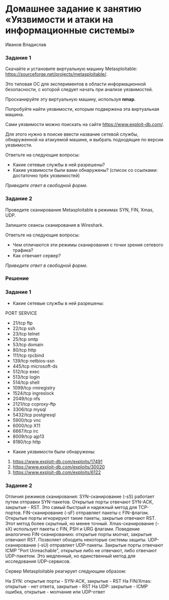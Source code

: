 # Домашнее задание к занятию «Уязвимости и атаки на информационные системы»
Иванов Владислав

### Задание 1

Скачайте и установите виртуальную машину Metasploitable: https://sourceforge.net/projects/metasploitable/.

Это типовая ОС для экспериментов в области информационной безопасности, с которой следует начать при анализе уязвимостей.

Просканируйте эту виртуальную машину, используя **nmap**.

Попробуйте найти уязвимости, которым подвержена эта виртуальная машина.

Сами уязвимости можно поискать на сайте https://www.exploit-db.com/.

Для этого нужно в поиске ввести название сетевой службы, обнаруженной на атакуемой машине, и выбрать подходящие по версии уязвимости.

Ответьте на следующие вопросы:

- Какие сетевые службы в ней разрешены?
- Какие уязвимости были вами обнаружены? (список со ссылками: достаточно трёх уязвимостей)
  
*Приведите ответ в свободной форме.*  

### Задание 2

Проведите сканирование Metasploitable в режимах SYN, FIN, Xmas, UDP.

Запишите сеансы сканирования в Wireshark.

Ответьте на следующие вопросы:

- Чем отличаются эти режимы сканирования с точки зрения сетевого трафика?
- Как отвечает сервер?

*Приведите ответ в свободной форме.*


### Решение


### Задание 1

- Какие сетевые службы в ней разрешены:

PORT SERVICE

* 21/tcp ftp
* 22/tcp ssh
* 23/tcp telnet
* 25/tcp smtp
* 53/tcp domain
* 80/tcp http
* 111/tcp rpcbind
* 139/tcp netbios-ssn
* 445/tcp microsoft-ds
* 512/tcp exec
* 513/tcp login
* 514/tcp shell
* 1099/tcp rmiregistry
* 1524/tcp ingreslock
* 2049/tcp nfs
* 2121/tcp ccproxy-ftp
* 3306/tcp mysql
* 5432/tcp postgresql
* 5900/tcp vnc
* 6000/tcp X11
* 6667/tcp irc
* 8009/tcp ajp13
* 8180/tcp http

- Какие уязвимости были обнаружены:
1) https://www.exploit-db.com/exploits/17491
2) https://www.exploit-db.com/exploits/30020
3) https://www.exploit-db.com/exploits/6122


### Задание 2

Отличия режимов сканирования:
SYN-сканирование (-sS) работает путем отправки SYN-пакетов. Открытые порты отвечают SYN-ACK, закрытые - RST. Это самый быстрый и надежный метод для TCP-портов.
FIN-сканирование (-sF) отправляет пакеты с FIN-флагом. Открытые порты игнорируют такие пакеты, закрытые отвечают RST. Этот метод более скрытный, но менее точный.
Xmas-сканирование (-sX) использует пакеты с FIN, PSH и URG флагами. Поведение аналогично FIN-сканированию: открытые порты молчат, закрытые отвечают RST. Позволяет обходить некоторые системы защиты.
UDP-сканирование (-sU) отправляет UDP-пакеты. Закрытые порты отвечают ICMP "Port Unreachable", открытые либо не отвечают, либо отвечают UDP-пакетом. Это медленный, но единственный метод для исследования UDP-сервисов.

Сервер Metasploitable реагирует следующим образом:

На SYN: открытые порты - SYN-ACK, закрытые - RST
На FIN/Xmas: открытые - нет ответа, закрытые - RST
На UDP: закрытые - ICMP ошибка, открытые - молчание или UDP-ответ

  
